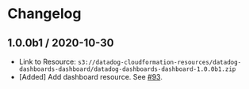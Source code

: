 # Changelog

## 1.0.0b1 / 2020-10-30

* Link to Resource: `s3://datadog-cloudformation-resources/datadog-dashboards-dashboard/datadog-dashboards-dashboard-1.0.0b1.zip`
* [Added] Add dashboard resource. See [#93](https://github.com/DataDog/datadog-cloudformation-resources/pull/93).
